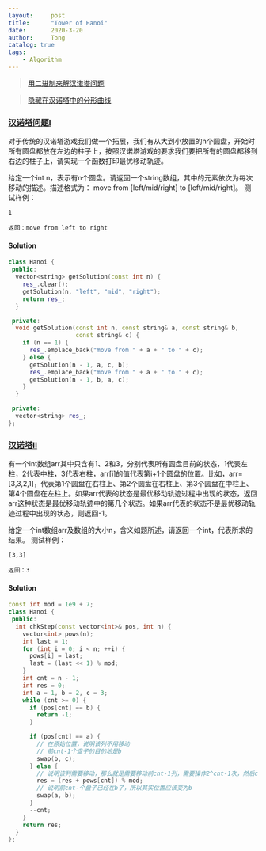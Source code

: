 ```yaml
---
layout:     post
title:      "Tower of Hanoi"
date:       2020-3-20
author:     Tong
catalog: true
tags:
    - Algorithm
---
```


> [用二进制来解汉诺塔问题](https://www.bilibili.com/video/BV1rs411Y76X)

> [隐藏在汉诺塔中的分形曲线](https://www.bilibili.com/video/BV1es411e7Gv)

### [汉诺塔问题I](https://www.nowcoder.com/questionTerminal/7d6cab7d435048c4b05251bf44e9f185)

对于传统的汉诺塔游戏我们做一个拓展，我们有从大到小放置的n个圆盘，开始时所有圆盘都放在左边的柱子上，按照汉诺塔游戏的要求我们要把所有的圆盘都移到右边的柱子上，请实现一个函数打印最优移动轨迹。

给定一个int n，表示有n个圆盘。请返回一个string数组，其中的元素依次为每次移动的描述。描述格式为： move from [left/mid/right] to [left/mid/right]。
测试样例：
```
1
```
```
返回：move from left to right
```

#### Solution 

```c++
class Hanoi {
 public:
  vector<string> getSolution(const int n) {
    res_.clear();
    getSolution(n, "left", "mid", "right");
    return res_;
  }

 private:
  void getSolution(const int n, const string& a, const string& b,
                   const string& c) {
    if (n == 1) {
      res_.emplace_back("move from " + a + " to " + c);
    } else {
      getSolution(n - 1, a, c, b);
      res_.emplace_back("move from " + a + " to " + c);
      getSolution(n - 1, b, a, c);
    }
  }

 private:
  vector<string> res_;
};
```


### [汉诺塔II](https://www.nowcoder.com/questionTerminal/b2d552cd60b7415fad2612a32e799812)

有一个int数组arr其中只含有1、2和3，分别代表所有圆盘目前的状态，1代表左柱，2代表中柱，3代表右柱，arr[i]的值代表第i+1个圆盘的位置。比如，arr=[3,3,2,1]，代表第1个圆盘在右柱上、第2个圆盘在右柱上、第3个圆盘在中柱上、第4个圆盘在左柱上。如果arr代表的状态是最优移动轨迹过程中出现的状态，返回arr这种状态是最优移动轨迹中的第几个状态。如果arr代表的状态不是最优移动轨迹过程中出现的状态，则返回-1。

给定一个int数组arr及数组的大小n，含义如题所述，请返回一个int，代表所求的结果。
测试样例：
```
[3,3]
```
```
返回：3
```

#### Solution 

```c++
const int mod = 1e9 + 7;
class Hanoi {
 public:
  int chkStep(const vector<int>& pos, int n) {
    vector<int> pows(n);
    int last = 1;
    for (int i = 0; i < n; ++i) {
      pows[i] = last;
      last = (last << 1) % mod;
    }
    int cnt = n - 1;
    int res = 0;
    int a = 1, b = 2, c = 3;
    while (cnt >= 0) {
      if (pos[cnt] == b) {
        return -1;
      }

      if (pos[cnt] == a) {
        // 在原始位置，说明该列不用移动
        // 前cnt-1个盘子的目的地是b
        swap(b, c);
      } else {
        // 说明该列需要移动，那么就是需要移动前cnt-1列，需要操作2^cnt-1次，然后cnt列需要移动一次
        res = (res + pows[cnt]) % mod;
        // 说明前cnt-个盘子已经在b了，所以其实位置应该变为b
        swap(a, b);
      }
      --cnt;
    }
    return res;
  }
};

```